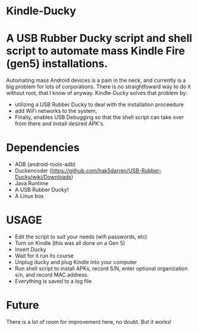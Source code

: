 # Kindle-Ducky

# A USB Rubber Ducky script and shell script to automate mass Kindle Fire (gen5) installations.

Automating mass Android devices is a pain in the neck, and currently is a big problem for lots of corporations. There 
is no straightfoward way to do it without root, that I know of anyway. Kindle-Ducky solves that problem by:
* utilizing a USB Rubber Ducky to deal with the installation proceedure 
* add WiFi networks to the system, 
* Finally, enables USB Debugging so that the shell script can take over from there and install desired APK's. 

# Dependencies
* ADB (android-tools-adb)
* Duckencoder (https://github.com/hak5darren/USB-Rubber-Ducky/wiki/Downloads)
* Java Runtime
* A USB Rubber Ducky!
* A Linux box

# USAGE

* Edit the script to suit your needs (wifi passwords, etc)
* Turn on Kindle (this was all done on a Gen 5)
* Insert Ducky
* Wait for it run its course
* Unplug ducky and plug Kindle into your computer
* Run shell script to install APKs, record S/N, enter optional organization s/n, and record MAC address.
* Everything is saved to a log file


# Future

There is a lot of room for improvement here, no doubt. But it works!
